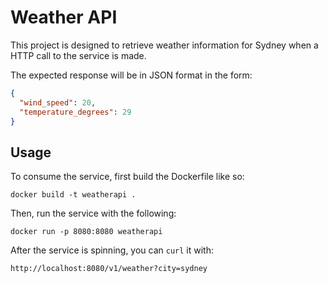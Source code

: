 # Weather API

This project is designed to retrieve weather information for Sydney when a HTTP call to the service is made.

The expected response will be in JSON format in the form:

```json
{
  "wind_speed": 20,
  "temperature_degrees": 29
}
```

## Usage

To consume the service, first build the Dockerfile like so:

```
docker build -t weatherapi .
```

Then, run the service with the following:

```
docker run -p 8080:8080 weatherapi
```

After the service is spinning, you can `curl` it with:

```
http://localhost:8080/v1/weather?city=sydney
```

